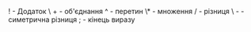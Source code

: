! - Додаток 
\\ + - об'єднання
^ - перетин
\\* - множення
/ - різниця 
\\ - - симетрична різниця
; - кінець виразу

